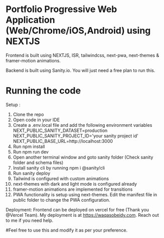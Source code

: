 # Portfolio Progressive Web Application (Web/Chrome/iOS,Android) using NEXTJS

Frontend is built using NEXTJS, ISR, tailwindcss, next-pwa, next-themes & framer-motion animations. 

Backend is built using Sanity.io. You will just need a free plan to run this.

# Running the code
Setup : 
1. Clone the repo
2. Open code in your IDE
3. Create a .env.local file and add the following environment variables
    NEXT_PUBLIC_SANITY_DATASET=production
    NEXT_PUBLIC_SANITY_PROJECT_ID='your sanity project id'
    NEXT_PUBLIC_BASE_URL=http://localhost:3000
4. Run npm install
5. Run npm run dev
6. Open another terminal window and goto sanity folder (Check sanity folder and schema files)
7. Install sanity cli by running npm i @sanity/cli
8. Run sanity deploy
9. Tailwind is configured with custom animations
10. next-themes with dark and light mode is configured already
11. framer-motion animations are implemented for transitions
12. PWA functionality is setup using next-themes. Edit the manifest file in public folder to change the PWA configuration.

Deployment:
Frontend can be deployed on vercel for free (Thank you @Vercel Team). My deployment is at https://waqasobeidy.com. Reach out to me if you need help.

#Feel free to use this and modify it as per your preference. 

